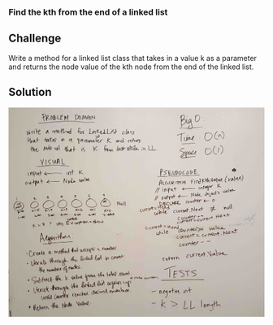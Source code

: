 ### Find the kth from the end of a linked list

## Challenge
Write a method for a linked list class that takes in a value k as a parameter and returns the node value of the kth node from the end of the linked list. 

## Solution
![Whiteboard](assets/challenge7.png "Whiteboard image")